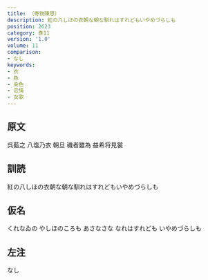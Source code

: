 ```yaml
---
title: （寄物陳思）
description: 紅の八しほの衣朝な朝な馴れはすれどもいやめづらしも
position: 2623
category: 巻11
version: '1.0'
volume: 11
comparison:
- なし
keywords:
- 衣
- 色
- 染色
- 恋情
- 女歌
---
```


## 原文

呉藍之 八塩乃衣 朝旦 穢者雖為 益希将見裳

## 訓読

紅の八しほの衣朝な朝な馴れはすれどもいやめづらしも

## 仮名

くれなゐの やしほのころも あさなさな なれはすれども いやめづらしも

## 左注

なし
